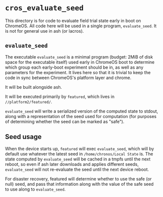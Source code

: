 # `cros_evaluate_seed`

This directory is for code to evaluate field trial state early in boot on
ChromeOS. All code here will be used in a single program, `evaluate_seed`. It is
not for general use in ash (or lacros).

## `evaluate_seed`

The executable `evaluate_seed` is a minimal program (budget: 2MiB of disk space
for the executable itself) used early in ChromeOS boot to determine which group
each early-boot experiment should be in, as well as any parameters for the
experiment. It lives here so that it is trivial to keep the code in sync between
ChromeOS's platform layer and chrome.

It will be built alongside ash.

It will be executed primarily by `featured`, which lives in
`//platform2/featured/`.

`evaluate_seed` will write a serialized version of the computed state to stdout,
along with a representation of the seed used for computation (for purposes of
determining whether the seed can be marked as "safe").

## Seed usage

When the device starts up, `featured` will exec `evaluate_seed`, which will by
default use whatever the latest seed in `/home/chronos/Local State` is. The
state computed by `evaluate_seed` will be cached in a tmpfs until the next
reboot, so even if ash later downloads and applies different seeds,
`evaluate_seed` will not re-evaluate the seed until the next device reboot.

For disaster recovery, featured will determine whether to use the safe (or null)
seed, and pass that information along with the value of the safe seed to use
along to `evaluate_seed`.
